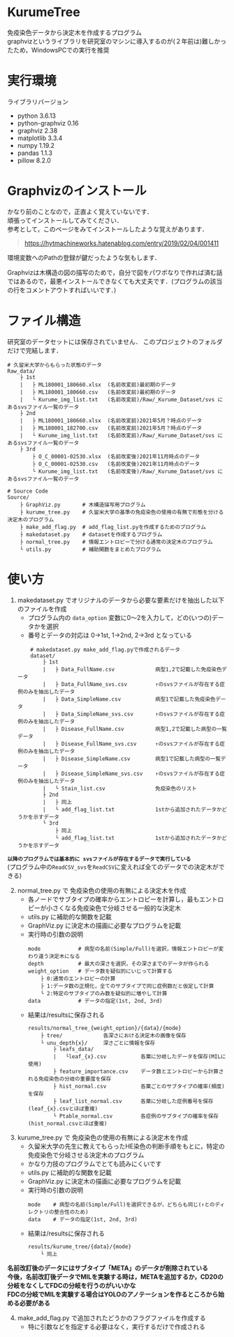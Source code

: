 # KurumeTree
免疫染色データから決定木を作成するプログラム  
graphvizというライブラリを研究室のマシンに導入するのが(２年前は)難しかったため，WindowsPCでの実行を推奨  

# 実行環境
ライブラリバージョン
* python            3.6.13
* python-graphviz   0.16
* graphviz          2.38
* matplotlib        3.3.4
* numpy             1.19.2
* pandas            1.1.3
* pillow            8.2.0

# Graphvizのインストール
かなり前のことなので，正直よく覚えていないです．  
頑張ってインストールしてみてください．  
参考として，このページをみてインストールしたような覚えがあります．
>https://hytmachineworks.hatenablog.com/entry/2019/02/04/001411  

環境変数へのPathの登録が鍵だったような気もします．

Graphvizは木構造の図の描写のためで，自分で図をパワポなりで作れば済む話ではあるので，最悪インストールできなくても大丈夫です．(プログラムの該当の行をコメントアウトすればいいです．)

# ファイル構造
研究室のデータセットには保存されていません．
このプロジェクトのフォルダだけで完結します．
```
# 久留米大学からもらった状態のデータ 
Raw_data/
    ├ 1st
    |   ├ ML180001_180660.xlsx  (名前改変前)最初期のデータ
    |   ├ ML180001_180660.csv   (名前改変前)最初期のデータ
    |   └ Kurume_img_list.txt   (名前改変前)/Raw/_Kurume_Dataset/svs にあるsvsファイル一覧のデータ
    ├ 2nd
    |   ├ ML180001_180660.xlsx  (名前改変前)2021年5月？時点のデータ
    |   ├ ML180001_182700.csv   (名前改変前)2021年5月？時点のデータ
    |   └ Kurume_img_list.txt   (名前改変前)/Raw/_Kurume_Dataset/svs にあるsvsファイル一覧のデータ
    ├ 3rd
        ├ O_C_00001-02530.xlsx  (名前改変後)2021年11月時点のデータ
        ├ O_C_00001-02530.csv   (名前改変後)2021年11月時点のデータ
        └ Kurume_img_list.txt   (名前改変後)/Raw/_Kurume_Dataset/svs にあるsvsファイル一覧のデータ

# Source Code
Source/
    ├ GraphViz.py       # 木構造描写用プログラム
    ├ kurume_tree.py    # 久留米大学の基準の免疫染色の使用の有無で形態を分ける決定木のプログラム
    ├ make_add_flag.py  # add_flag_list.pyを作成するためのプログラム
    ├ makedataset.py    # datasetを作成するプログラム
    ├ normal_tree.py    # 情報エントロピーで分ける通常の決定木のプログラム
    └ utils.py          # 補助関数をまとめたプログラム
```

# 使い方
1. makedataset.py でオリジナルのデータから必要な要素だけを抽出した以下のファイルを作成
    * プログラム内の `data_option` 変数に0～2を入力して，どの(いつの)データかを選択
    * 番号とデータの対応は 0→1st, 1→2nd, 2→3rd となっている
    ```
        # makedataset.py make_add_flag.pyで作成されるデータ
        dataset/
            ├ 1st
            |   ├ Data_FullName.csv             病型1,2で記載した免疫染色データ
            |   ├ Data_FullName_svs.csv         ↑のsvsファイルが存在する症例のみを抽出したデータ
            |   ├ Data_SimpleName.csv           病型1で記載した免疫染色データ
            |   ├ Data_SimpleName_svs.csv       ↑のsvsファイルが存在する症例のみを抽出したデータ
            |   ├ Disease_FullName.csv          病型1,2で記載した病型の一覧データ
            |   ├ Disease_FullName_svs.csv      ↑のsvsファイルが存在する症例のみを抽出したデータ
            |   ├ Disease_SimpleName.csv        病型1で記載した病型の一覧データ
            |   ├ Disease_SimpleName_svs.csv    ↑のsvsファイルが存在する症例のみを抽出したデータ
            |   └ Stain_list.csv                免疫染色のリスト
            ├ 2nd
            |   ├ 同上
            |   └ add_flag_list.txt             1stから追加されたデータかどうかを示すデータ
            └ 3rd
                ├ 同上
                └ add_flag_list.txt             1stから追加されたデータかどうかを示すデータ
    ```

**`以降のプログラムでは基本的に svsファイルが存在するデータで実行している`**  
(プログラム中の`ReadCSV_svs`を`ReadCSV`に変えれば全てのデータでの決定木ができる)

2. normal_tree.py で 免疫染色の使用の有無による決定木を作成
    * 各ノードでサブタイプの確率からエントロピーを計算し，最もエントロピーが小さくなる免疫染色で分岐させる一般的な決定木
    * utils.py に補助的な関数を記載
    * GraphViz.py に決定木の描画に必要なプログラムを記載
    * 実行時の引数の説明
        ```
        mode            # 病型の名前(Simple/Full)を選択，情報エントロピーが変わり違う決定木になる
        depth           # 最大の深さを選択，その深さまでのデータが作られる
        weight_option   # データ数を疑似的にいじって計算する
            ├ 0:通常のエントロピーの計算
            ├ 1:データ数の正規化，全てのサブタイプで同じ症例数だと仮定して計算
            └ 2:特定のサブタイプのみ数を疑似的に増やして計算
        data            # データの指定(1st, 2nd, 3rd)
        ```
    * 結果は/resultsに保存される
        ```
        results/normal_tree_{weight_option}/{data}/{mode}
            ├ tree/             各深さにおける決定木の画像を保存
            └ unu_depth{x}/     深さごとに情報を保存
                ├ leafs_data/
                |   └leaf_{x}.csv           各葉に分岐したデータを保存(MILに使用)       
                ├ feature_importance.csv    データ数とエントロピーから計算される免疫染色の分岐の重要度を保存
                ├ hist_normal.csv           各葉ごとのサブタイプの確率(頻度)を保存
                ├ leaf_list_normal.csv      各葉に分岐した症例番号を保存(leaf_{x}.csvとほぼ重複)   
                └ Ptable_normal.csv         各症例のサブタイプの確率を保存(hist_normal.csvとほぼ重複)
        ```
3. kurume_tree.py で 免疫染色の使用の有無による決定木を作成
    * 久留米大学の先生に教えてもらったHE染色の判断手順をもとに，特定の免疫染色で分岐させる決定木のプログラム
    * かなり力技のプログラムでとても読みにくいです
    * utils.py に補助的な関数を記載
    * GraphViz.py に決定木の描画に必要なプログラムを記載
    * 実行時の引数の説明
        ```
        mode    # 病型の名前(Simple/Full)を選択できるが，どちらも同じ(↑とのディレクトリの整合性のため)
        data    # データの指定(1st, 2nd, 3rd)
        ```
    * 結果は/resultsに保存される
        ```
        results/kurume_tree/{data}/{mode}
            └ 同上
        ```

**名前改訂後のデータにはサブタイプ「META」のデータが削除されている**  
**今後，名前改訂後データでMILを実験する時は，METAを追加するか，CD20の分岐をなくしてFDCの分岐を行うのがいいかな**  
**FDCの分岐でMILを実験する場合はYOLOのアノテーションを作るところから始める必要がある**  

4. make_add_flag.py で追加されたどうかのフラグファイルを作成する
    * 特に引数などを指定する必要はなく，実行するだけで作成される